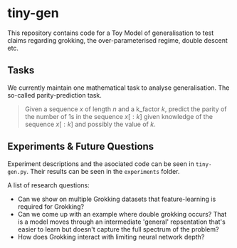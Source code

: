 # tiny-gen

This repository contains code for a Toy Model of generalisation to test claims regarding grokking, the over-parameterised regime, double descent etc.

## Tasks

We currently maintain one mathematical task to analyse generalisation. The so-called parity-prediction task.

> Given a sequence $x$ of length $n$ and a k_factor $k$, predict the parity of the number of 1s in the sequence $x[:k]$ given knowledge of the sequence $x[:k]$ and possibly the value of $k$.

## Experiments & Future Questions

Experiment descriptions and the asociated code can be seen in `tiny-gen.py`. Their results can be seen in the `experiments` folder.

A list of research questions:
* Can we show on multiple Grokking datasets that feature-learning is required for Grokking?
* Can we come up with an example where double grokking occurs? That is a model moves through an intermediate 'general' repsentation that's easier to learn but doesn't capture the full spectrum of the problem?
* How does Grokking interact with limiting neural network depth?
